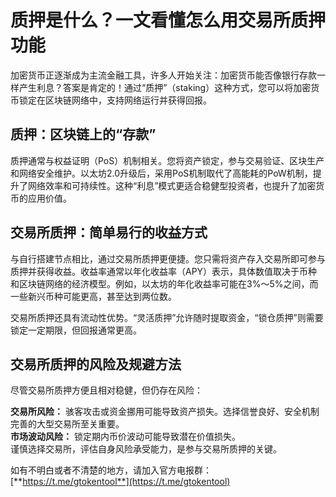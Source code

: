 # 质押是什么？一文看懂怎么用交易所质押功能

加密货币正逐渐成为主流金融工具，许多人开始关注：加密货币能否像银行存款一样产生利息？答案是肯定的！通过“质押”（staking）这种方式，您可以将加密货币锁定在区块链网络中，支持网络运行并获得回报。

## 质押：区块链上的“存款”

质押通常与权益证明（PoS）机制相关。您将资产锁定，参与交易验证、区块生产和网络安全维护。以太坊2.0升级后，采用PoS机制取代了高能耗的PoW机制，提升了网络效率和可持续性。这种“利息”模式更适合稳健型投资者，也提升了加密货币的应用价值。

## 交易所质押：简单易行的收益方式

与自行搭建节点相比，通过交易所质押更便捷。您只需将资产存入交易所即可参与质押并获得收益。收益率通常以年化收益率（APY）表示，具体数值取决于币种和区块链网络的经济模型。例如，以太坊的年化收益率可能在3%～5%之间，而一些新兴币种可能更高，甚至达到两位数。

交易所质押还具有流动性优势。“灵活质押”允许随时提取资金，“锁仓质押”则需要锁定一定期限，但回报通常更高。

## 交易所质押的风险及规避方法

尽管交易所质押方便且相对稳健，但仍存在风险：

**交易所风险：** 骇客攻击或资金挪用可能导致资产损失。选择信誉良好、安全机制完善的大型交易所至关重要。\
**市场波动风险：** 锁定期内币价波动可能导致潜在价值损失。\
谨慎选择交易所，评估自身风险承受能力，是参与交易所质押的关键。

如有不明白或者不清楚的地方，请加入官方电报群：[**https://t.me/gtokentool**](https://t.me/gtokentool)
